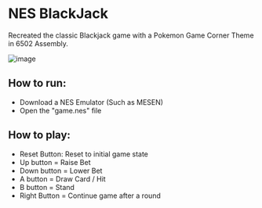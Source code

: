 # NES BlackJack
Recreated the classic Blackjack game with a Pokemon Game Corner Theme in 6502 Assembly.


![image](https://github.com/user-attachments/assets/506d72f7-20e6-45e0-b186-f8f26e333182)



## How to run:
- Download a NES Emulator (Such as MESEN)
- Open the "game.nes" file

## How to play:
- Reset Button: Reset to initial game state
- Up button = Raise Bet
- Down button = Lower Bet
- A button = Draw Card / Hit
- B button = Stand
- Right Button = Continue game after a round
